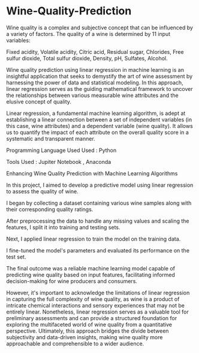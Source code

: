# Wine-Quality-Prediction

Wine quality is a complex and subjective concept that can be influenced by a variety of factors. The quality of a wine is determined by 11 input variables:

Fixed acidity,
Volatile acidity,
Citric acid,
Residual sugar,
Chlorides,
Free sulfur dioxide,
Total sulfur dioxide,
Density,
pH,
Sulfates,
Alcohol.


Wine quality prediction using linear regression in machine learning is an insightful application that seeks to demystify the art of wine assessment by harnessing the power of data and statistical modeling. In this approach, linear regression serves as the guiding mathematical framework to uncover the relationships between various measurable wine attributes and the elusive concept of quality.

Linear regression, a fundamental machine learning algorithm, is adept at establishing a linear connection between a set of independent variables (in this case, wine attributes) and a dependent variable (wine quality). It allows us to quantify the impact of each attribute on the overall quality score in a systematic and transparent manner.


Programming Language Used Used : Python

Tools Used : Jupiter Notebook , Anaconda

Enhancing Wine Quality Prediction with Machine Learning Algorithms

In this project, I aimed to develop a predictive model using linear regression to assess the quality of wine.

I began by collecting a dataset containing various wine samples along with their corresponding quality ratings.

After preprocessing the data to handle any missing values and scaling the features, I split it into training and testing sets.

Next, I applied linear regression to train the model on the training data.

I fine-tuned the model's parameters and evaluated its performance on the test set.

The final outcome was a reliable machine learning model capable of predicting wine quality based on input features, facilitating informed decision-making for wine producers and consumers.

However, it's important to acknowledge the limitations of linear regression in capturing the full complexity of wine quality, as wine is a product of intricate chemical interactions and sensory experiences that may not be entirely linear. Nonetheless, linear regression serves as a valuable tool for preliminary assessments and can provide a structured foundation for exploring the multifaceted world of wine quality from a quantitative perspective. Ultimately, this approach bridges the divide between subjectivity and data-driven insights, making wine quality more approachable and comprehensible to a wider audience.




